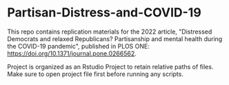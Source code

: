 # Partisan-Distress-and-COVID-19
This repo contains replication materials for the 2022 article, "Distressed Democrats and relaxed Republicans? Partisanship and mental health during the COVID-19 pandemic", published in PLOS ONE: https://doi.org/10.1371/journal.pone.0266562.

Project is organized as an Rstudio Project to retain relative paths of files. Make sure to open project file first before running any scripts.

